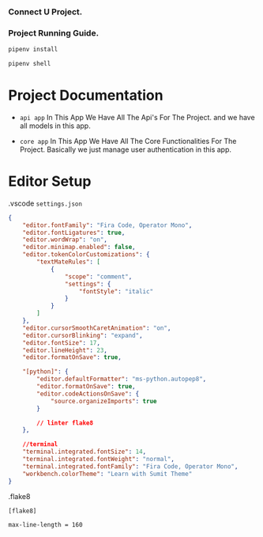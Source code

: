 ### Connect U Project.

### Project Running Guide.

```bash
pipenv install
```

```bash
pipenv shell
```

# Project Documentation

-   `api app`
    In This App We Have All The Api's For The Project.
    and we have all models in this app.

-   `core app`
    In This App We Have All The Core Functionalities For The Project.
    Basically we just manage user authentication in this app.


# Editor Setup

.vscode `settings.json`

```json
{
    "editor.fontFamily": "Fira Code, Operator Mono",
    "editor.fontLigatures": true,
    "editor.wordWrap": "on",
    "editor.minimap.enabled": false,
    "editor.tokenColorCustomizations": {
        "textMateRules": [
            {
                "scope": "comment",
                "settings": {
                    "fontStyle": "italic"
                }
            }
        ]
    },
    "editor.cursorSmoothCaretAnimation": "on",
    "editor.cursorBlinking": "expand",
    "editor.fontSize": 17,
    "editor.lineHeight": 23,
    "editor.formatOnSave": true,

    "[python]": {
        "editor.defaultFormatter": "ms-python.autopep8",
        "editor.formatOnSave": true,
        "editor.codeActionsOnSave": {
            "source.organizeImports": true
        }

        // linter flake8
    },

    //terminal
    "terminal.integrated.fontSize": 14,
    "terminal.integrated.fontWeight": "normal",
    "terminal.integrated.fontFamily": "Fira Code, Operator Mono",
    "workbench.colorTheme": "Learn with Sumit Theme"
}
```

.flake8

```bash
[flake8]

max-line-length = 160
```